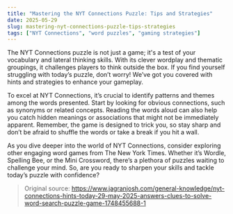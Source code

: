 ```yaml
---
title: "Mastering the NYT Connections Puzzle: Tips and Strategies"
date: 2025-05-29
slug: mastering-nyt-connections-puzzle-tips-strategies
tags: ["NYT Connections", "word puzzles", "gaming strategies"]
---
```


The NYT Connections puzzle is not just a game; it's a test of your vocabulary and lateral thinking skills. With its clever wordplay and thematic groupings, it challenges players to think outside the box. If you find yourself struggling with today’s puzzle, don’t worry! We’ve got you covered with hints and strategies to enhance your gameplay.

To excel at NYT Connections, it’s crucial to identify patterns and themes among the words presented. Start by looking for obvious connections, such as synonyms or related concepts. Reading the words aloud can also help you catch hidden meanings or associations that might not be immediately apparent. Remember, the game is designed to trick you, so stay sharp and don’t be afraid to shuffle the words or take a break if you hit a wall.

As you dive deeper into the world of NYT Connections, consider exploring other engaging word games from The New York Times. Whether it’s Wordle, Spelling Bee, or the Mini Crossword, there’s a plethora of puzzles waiting to challenge your mind. So, are you ready to sharpen your skills and tackle today’s puzzle with confidence?

> Original source: https://www.jagranjosh.com/general-knowledge/nyt-connections-hints-today-29-may-2025-answers-clues-to-solve-word-search-puzzle-game-1748455688-1